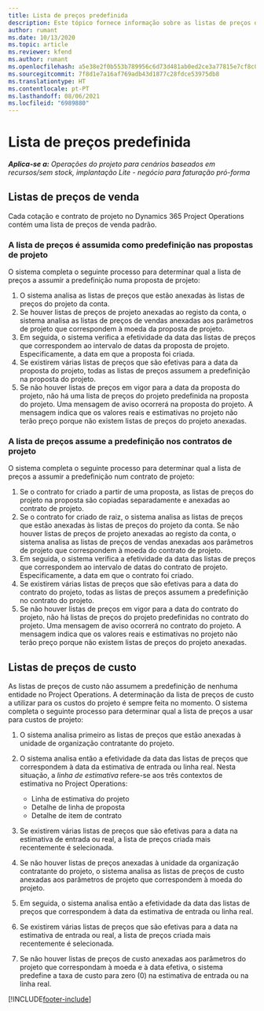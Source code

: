 ```yaml
---
title: Lista de preços predefinida
description: Este tópico fornece informação sobre as listas de preços de custos e vendas predefinidas no Project Operations.
author: rumant
ms.date: 10/13/2020
ms.topic: article
ms.reviewer: kfend
ms.author: rumant
ms.openlocfilehash: a5e38e2f0b553b789956c6d73d481ab0ed2ce3a77815e7cf8c058a0b4666c558
ms.sourcegitcommit: 7f8d1e7a16af769adb43d1877c28fdce53975db8
ms.translationtype: HT
ms.contentlocale: pt-PT
ms.lasthandoff: 08/06/2021
ms.locfileid: "6989880"
---
```

# <a name="default-price-lists"></a>Lista de preços predefinida

_**Aplica-se a:** Operações do projeto para cenários baseados em recursos/sem stock, implantação Lite - negócio para faturação pró-forma_

## <a name="sales-price-lists"></a>Listas de preços de venda

Cada cotação e contrato de projeto no Dynamics 365 Project Operations contém uma lista de preços de venda padrão. 

### <a name="price-list-default-on-project-quotes"></a>A lista de preços é assumida como predefinição nas propostas de projeto
O sistema completa o seguinte processo para determinar qual a lista de preços a assumir a predefinição numa proposta de projeto:

1. O sistema analisa as listas de preços que estão anexadas às listas de preços do projeto da conta. 
2. Se houver listas de preços de projeto anexadas ao registo da conta, o sistema analisa as listas de preços de vendas anexadas aos parâmetros de projeto que correspondem à moeda da proposta de projeto.
3. Em seguida, o sistema verifica a efetividade da data das listas de preços que correspondem ao intervalo de datas da proposta de projeto. Especificamente, a data em que a proposta foi criada.
4. Se existirem várias listas de preços que são efetivas para a data da proposta do projeto, todas as listas de preços assumem a predefinição na proposta do projeto.
5. Se não houver listas de preços em vigor para a data da proposta do projeto, não há uma lista de preços do projeto predefinida na proposta do projeto. Uma mensagem de aviso ocorrerá na proposta do projeto. A mensagem indica que os valores reais e estimativas no projeto não terão preço porque não existem listas de preços do projeto anexadas.

### <a name="price-list-default-on-project-contracts"></a>A lista de preços assume a predefinição nos contratos de projeto 
O sistema completa o seguinte processo para determinar qual a lista de preços a assumir a predefinição num contrato de projeto:

1. Se o contrato for criado a partir de uma proposta, as listas de preços do projeto na proposta são copiadas separadamente e anexadas ao contrato de projeto.
2. Se o contrato for criado de raiz, o sistema analisa as listas de preços que estão anexadas às listas de preços do projeto da conta. Se não houver listas de preços de projeto anexadas ao registo da conta, o sistema analisa as listas de preços de vendas anexadas aos parâmetros de projeto que correspondem à moeda do contrato de projeto.
4. Em seguida, o sistema verifica a efetividade da data das listas de preços que correspondem ao intervalo de datas do contrato de projeto. Especificamente, a data em que o contrato foi criado.
5. Se existirem várias listas de preços que são efetivas para a data do contrato do projeto, todas as listas de preços assumem a predefinição no contrato do projeto.
6. Se não houver listas de preços em vigor para a data do contrato do projeto, não há listas de preços do projeto predefinidas no contrato do projeto. Uma mensagem de aviso ocorrerá no contrato do projeto. A mensagem indica que os valores reais e estimativas no projeto não terão preço porque não existem listas de preços do projeto anexadas.

## <a name="cost-price-lists"></a>Listas de preços de custo

As listas de preços de custo não assumem a predefinição de nenhuma entidade no Project Operations. A determinação da lista de preços de custo a utilizar para os custos do projeto é sempre feita no momento. O sistema completa o seguinte processo para determinar qual a lista de preços a usar para custos de projeto:

1. O sistema analisa primeiro as listas de preços que estão anexadas à unidade de organização contratante do projeto.
2. O sistema analisa então a efetividade da data das listas de preços que correspondem à data da estimativa de entrada ou linha real. Nesta situação, a *linha de estimativa* refere-se aos três contextos de estimativa no Project Operations:

    - Linha de estimativa do projeto
    - Detalhe de linha de proposta
    - Detalhe de item de contrato
  
3. Se existirem várias listas de preços que são efetivas para a data na estimativa de entrada ou real, a lista de preços criada mais recentemente é selecionada.
4. Se não houver listas de preços anexadas à unidade da organização contratante do projeto, o sistema analisa as listas de preços de custo anexadas aos parâmetros de projeto que correspondem à moeda do projeto.
5. Em seguida, o sistema analisa então a efetividade da data das listas de preços que correspondem à data da estimativa de entrada ou linha real. 
6. Se existirem várias listas de preços que são efetivas para a data na estimativa de entrada ou real, a lista de preços criada mais recentemente é selecionada.
7. Se não houver listas de preços de custo anexadas aos parâmetros do projeto que correspondam à moeda e à data efetiva, o sistema predefine a taxa de custo para zero (0) na estimativa de entrada ou na linha real.


[!INCLUDE[footer-include](../includes/footer-banner.md)]
